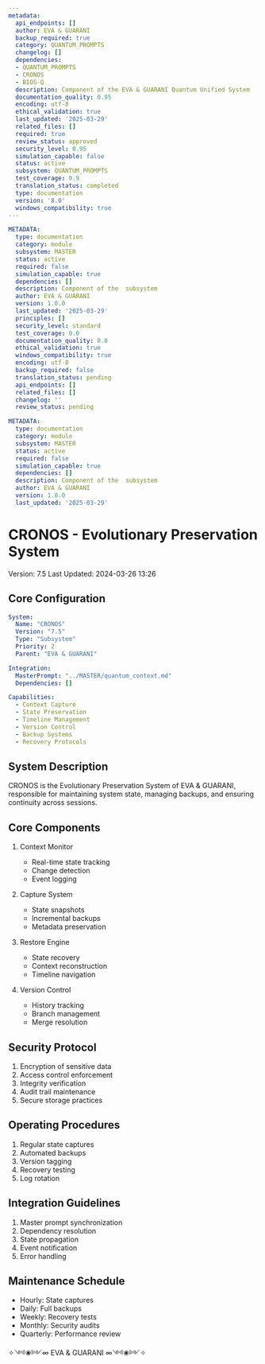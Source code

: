 ```yaml
---
metadata:
  api_endpoints: []
  author: EVA & GUARANI
  backup_required: true
  category: QUANTUM_PROMPTS
  changelog: []
  dependencies:
  - QUANTUM_PROMPTS
  - CRONOS
  - BIOS-Q
  description: Component of the EVA & GUARANI Quantum Unified System
  documentation_quality: 0.95
  encoding: utf-8
  ethical_validation: true
  last_updated: '2025-03-29'
  related_files: []
  required: true
  review_status: approved
  security_level: 0.95
  simulation_capable: false
  status: active
  subsystem: QUANTUM_PROMPTS
  test_coverage: 0.9
  translation_status: completed
  type: documentation
  version: '8.0'
  windows_compatibility: true
---
```

```yaml
METADATA:
  type: documentation
  category: module
  subsystem: MASTER
  status: active
  required: false
  simulation_capable: true
  dependencies: []
  description: Component of the  subsystem
  author: EVA & GUARANI
  version: 1.0.0
  last_updated: '2025-03-29'
  principles: []
  security_level: standard
  test_coverage: 0.0
  documentation_quality: 0.0
  ethical_validation: true
  windows_compatibility: true
  encoding: utf-8
  backup_required: false
  translation_status: pending
  api_endpoints: []
  related_files: []
  changelog: ''
  review_status: pending
```

```yaml
METADATA:
  type: documentation
  category: module
  subsystem: MASTER
  status: active
  required: false
  simulation_capable: true
  dependencies: []
  description: Component of the  subsystem
  author: EVA & GUARANI
  version: 1.0.0
  last_updated: '2025-03-29'
```

# CRONOS - Evolutionary Preservation System

Version: 7.5
Last Updated: 2024-03-26 13:26

## Core Configuration

```yaml
System:
  Name: "CRONOS"
  Version: "7.5"
  Type: "Subsystem"
  Priority: 2
  Parent: "EVA & GUARANI"

Integration:
  MasterPrompt: "../MASTER/quantum_context.md"
  Dependencies: []

Capabilities:
  - Context Capture
  - State Preservation
  - Timeline Management
  - Version Control
  - Backup Systems
  - Recovery Protocols
```

## System Description

CRONOS is the Evolutionary Preservation System of EVA & GUARANI, responsible for maintaining system state, managing backups, and ensuring continuity across sessions.

## Core Components

1. Context Monitor
   - Real-time state tracking
   - Change detection
   - Event logging

2. Capture System
   - State snapshots
   - Incremental backups
   - Metadata preservation

3. Restore Engine
   - State recovery
   - Context reconstruction
   - Timeline navigation

4. Version Control
   - History tracking
   - Branch management
   - Merge resolution

## Security Protocol

1. Encryption of sensitive data
2. Access control enforcement
3. Integrity verification
4. Audit trail maintenance
5. Secure storage practices

## Operating Procedures

1. Regular state captures
2. Automated backups
3. Version tagging
4. Recovery testing
5. Log rotation

## Integration Guidelines

1. Master prompt synchronization
2. Dependency resolution
3. State propagation
4. Event notification
5. Error handling

## Maintenance Schedule

- Hourly: State captures
- Daily: Full backups
- Weekly: Recovery tests
- Monthly: Security audits
- Quarterly: Performance review

✧༺❀༻∞ EVA & GUARANI ∞༺❀༻✧
